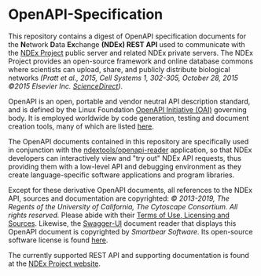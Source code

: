 
# OpenAPI-Specification
This repository contains a digest of OpenAPI specification documents for the **N**etwork **D**ata **Ex**change 
**(NDEx) REST API** used to communicate with the [NDEx Project](http://www.home.ndexbio.org/index/) public
server and related NDEx private servers. The NDEx Project provides an open-source framework and online database 
commons where scientists can upload, share, and publicly distribute biological networks
 *(Pratt et al., 2015, Cell Systems 1, 302-305, October 28, 2015 ©2015 Elsevier Inc.
  [ScienceDirect](http://www.sciencedirect.com/science/article/pii/S2405471215001477))*.

OpenAPI is an open, portable and vendor neutral API description standard, and is defined by the Linux 
Foundation [OpenAPI Initiative (OAI)](https://www.openapis.org/) governing body. It is employed worldwide by 
code generation, testing and document creation tools, many of which are listed 
 [here](https://github.com/OAI/OpenAPI-Specification/blob/master/IMPLEMENTATIONS.md).
 
The OpenAPI documents contained in this repository are specifically used in conjunction with the 
[ndextools/openapi-reader](https://github.com/ndextools/openapi-reader) application, so that NDEx developers 
can interactively view and  "try out" NDEx API requests, thus providing them with a low-level API 
and debugging environment as they create language-specific software applications and program libraries.

Except for these derivative OpenAPI documents, all references to the NDEx API, sources and documentation 
are copyrighted: *© 2013-2019, The Regents of the University of California, The Cytoscape Consortium.
All rights reserved.*  Please abide with their
[Terms of Use, Licensing and Sources](http://www.home.ndexbio.org/disclaimer-license/).
Likewise, the [Swagger-UI](https://github.com/swagger-api/swagger-ui) document reader that displays this OpenAPI 
document is copyrighted by *Smartbear Software*. Its open-source software license is found 
[here](https://github.com/swagger-api/swagger-ui/blob/master/LICENSE).

The currently supported REST API and supporting documentation 
is found at the [NDEx Project website](http://www.home.ndexbio.org/index/).
